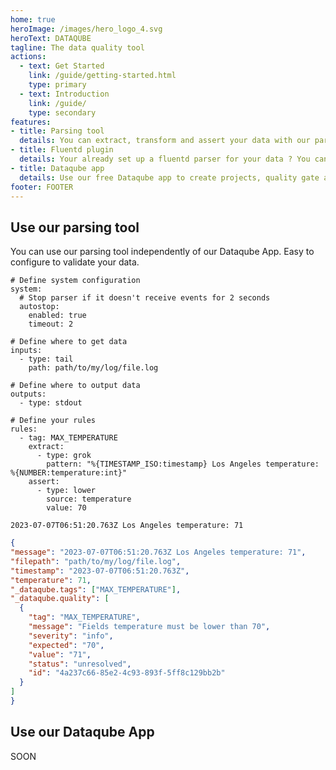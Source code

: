 ```yaml
---
home: true
heroImage: /images/hero_logo_4.svg
heroText: DATAQUBE
tagline: The data quality tool
actions:
  - text: Get Started
    link: /guide/getting-started.html
    type: primary
  - text: Introduction
    link: /guide/
    type: secondary
features:
- title: Parsing tool
  details: You can extract, transform and assert your data with our parsing tool under Apache 2 license easily extendable
- title: Fluentd plugin
  details: Your already set up a fluentd parser for your data ? You can use our fluentd plugin to write ruby assertions.
- title: Dataqube app
  details: Use our free Dataqube app to create projects, quality gate and rules. Explore the analysis result to fix error until to meet quality requirements
footer: FOOTER
---
```


## Use our parsing tool

You can use our parsing tool independently of our Dataqube App. Easy to configure to validate your data.

<CodeGroup>
  <CodeGroupItem title='config'>

```yaml{1,8,13,17}
# Define system configuration
system:
  # Stop parser if it doesn't receive events for 2 seconds
  autostop:
    enabled: true
    timeout: 2

# Define where to get data
inputs:
  - type: tail
    path: path/to/my/log/file.log

# Define where to output data
outputs:
  - type: stdout

# Define your rules
rules:
  - tag: MAX_TEMPERATURE
    extract:
      - type: grok
        pattern: "%{TIMESTAMP_ISO:timestamp} Los Angeles temperature: %{NUMBER:temperature:int}"
    assert:
      - type: lower
        source: temperature 
        value: 70
```

  </CodeGroupItem>
  <CodeGroupItem title='file.log'>

```log
2023-07-07T06:51:20.763Z Los Angeles temperature: 71

```
  </CodeGroupItem>
  <CodeGroupItem title='output'>
  
  ```json
 {
  "message": "2023-07-07T06:51:20.763Z Los Angeles temperature: 71",
  "filepath": "path/to/my/log/file.log",
  "timestamp": "2023-07-07T06:51:20.763Z",
  "temperature": 71,
  "_dataqube.tags": ["MAX_TEMPERATURE"],
  "_dataqube.quality": [
    {
      "tag": "MAX_TEMPERATURE",
      "message": "Fields temperature must be lower than 70",
      "severity": "info",
      "expected": "70",
      "value": "71",
      "status": "unresolved",
      "id": "4a237c66-85e2-4c93-893f-5ff8c129bb2b"
    }
  ]
}
  ```
  
  </CodeGroupItem>
</CodeGroup>

## Use our Dataqube App

SOON